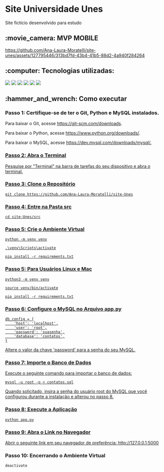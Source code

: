 <h1>Site Universidade Unes</h1>
Site fictício desenvolvido para estudo

<h2>:movie_camera: MVP MOBILE</h2>

https://github.com/Ana-Laura-Moratelli/site-unes/assets/127795446/313bd7fd-43b4-41b5-88d2-4a940f284264


<h2>:computer: Tecnologias utilizadas: </h2>

<div>
    <img src="https://img.shields.io/badge/HTML5-239120?style=for-the-badge&logo=html5&logoColor=white&color=045FB4" />
    <img src="https://img.shields.io/badge/CSS3-239120?&style=for-the-badge&logo=css3&logoColor=white&color=045FB4" />
    <img src="https://img.shields.io/badge/Bootstrap-239120?&style=for-the-badge&logo=bootstrap&logoColor=white&color=045FB4" />
    <img src="https://img.shields.io/badge/Flask-000000?style=for-the-badge&logo=flask&logoColor=white&color=045FB4" />
    <img src="https://img.shields.io/badge/Python-3776AB?style=for-the-badge&logo=python&logoColor=white&color=045FB4" />
    <img src="https://img.shields.io/badge/Mysql-000000?style=for-the-badge&logo=mysql&logoColor=white&color=045FB4"/>

    
</div>
<h2>:hammer_and_wrench: Como executar</h2>

  <h3>Passo 1: Certifique-se de ter o Git, Python e MySQL instalados.</h3>
    <p>Para baixar o Git, acesse <a href="https://git-scm.com/downloads">https://git-scm.com/downloads</a>.</p>
    <p>Para baixar o Python, acesse <a href="https://www.python.org/downloads/">https://www.python.org/downloads/</a>.</p>
    <p>Para baixar o MySQL, acesse <a href="https://dev.mysql.com/downloads/mysql/"</a>https://dev.mysql.com/downloads/mysql/.</p>
  <h3>Passo 2: Abra o Terminal</h3>
  <p>Pesquise por "Terminal" na barra de tarefas do seu dispositivo e abra o terminal.</p>

  <h3>Passo 3: Clone o Repositório</h3>
  <pre><code>git clone https://github.com/Ana-Laura-Moratelli/site-Unes</code></pre>

  <h3>Passo 4: Entre na Pasta src</h3>
  <pre><code>cd site-Unes/src</code></pre>

  <h3>Passo 5: Crie o Ambiente Virtual</h3>
  <pre><code>python -m venv venv</code></pre>
  <pre><code>.\venv\Scripts\activate</code></pre>
  <pre><code>pip install -r requirements.txt</code></pre>

  <h3>Passo 5: Para Usuários Linux e Mac</h3>
  <pre><code>python3 -m venv venv</code></pre>
  <pre><code>source venv/bin/activate</code></pre>
  <pre><code>pip install -r requirements.txt</code></pre>

  <h3>Passo 6: Configure o MySQL no Arquivo app.py</h3>
<pre><code>db_config = {
    'host': 'localhost',
    'user': 'root',
    'password': 'suasenha',
    'database': 'contatos',
}
</code></pre>
<p>Altere o valor da chave 'password' para a senha do seu MySQL.

<h3>Passo 7: Importe o Banco de Dados</h3>
<p>Execute o seguinte comando para importar o banco de dados:</p>
<pre><code>mysql -u root -p < contatos.sql</code></pre>
<p>Quando solicitado, insira a senha do usuário root do MySQL que você configurou durante a instalação e alterou no passo 8.</p>

  <h3>Passo 8: Execute a Aplicação</h3>
  <pre><code>python app.py</code></pre>

  <h3>Passo 9: Abra o Link no Navegador</h3>
  <p>Abrir o seguinte link em seu navegador de preferência: <a href="http://127.0.0.1:5000">http://127.0.0.1:5000</a></p>

  <h3>Passo 10: Encerrando o Ambiente Virtual</h3>
  <pre><code>deactivate</code></pre>
